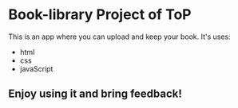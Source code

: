 # Book-library Project of ToP

This is an app where you can upload and keep your book.
It's uses:
* html
* css
* javaScript

## Enjoy using it and bring feedback!

